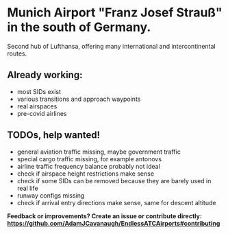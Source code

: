 # Munich Airport "Franz Josef Strauß" in the south of Germany.

Second hub of Lufthansa, offering many international and intercontinental routes.

## Already working:
- most SIDs exist
- various transitions and approach waypoints
- real airspaces
- pre-covid airlines

## TODOs, help wanted!
- general aviation traffic missing, maybe government traffic
- special cargo traffic missing, for example antonovs
- airline traffic frequency balance probably not ideal
- check if airspace height restrictions make sense
- check if some SIDs can be removed because they are barely used in real life
- runway configs missing
- check if arrival entry directions make sense, same for descent altitude

**Feedback or improvements? Create an issue or contribute directly: https://github.com/AdamJCavanaugh/EndlessATCAirports#contributing**